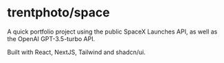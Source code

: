 # trentphoto/space

A quick portfolio project using the public SpaceX Launches API, as well as the OpenAI GPT-3.5-turbo API. 

Built with React, NextJS, Tailwind and shadcn/ui.
